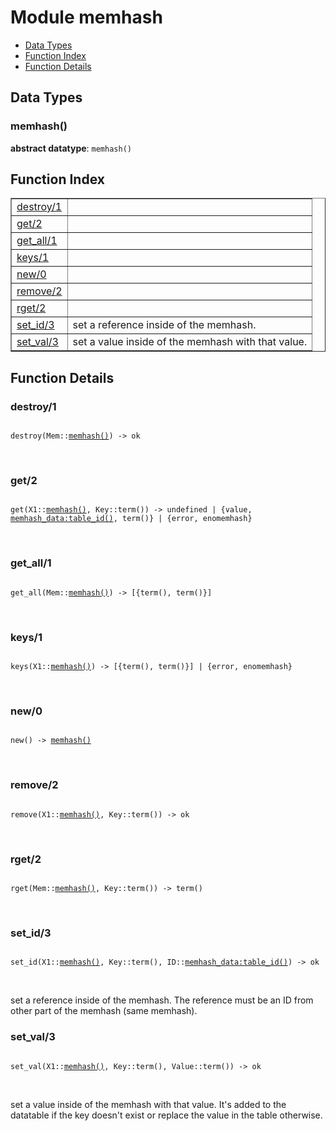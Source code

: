 

# Module memhash #
* [Data Types](#types)
* [Function Index](#index)
* [Function Details](#functions)

<a name="types"></a>

## Data Types ##




### <a name="type-memhash">memhash()</a> ###


__abstract datatype__: `memhash()`

<a name="index"></a>

## Function Index ##


<table width="100%" border="1" cellspacing="0" cellpadding="2" summary="function index"><tr><td valign="top"><a href="#destroy-1">destroy/1</a></td><td></td></tr><tr><td valign="top"><a href="#get-2">get/2</a></td><td></td></tr><tr><td valign="top"><a href="#get_all-1">get_all/1</a></td><td></td></tr><tr><td valign="top"><a href="#keys-1">keys/1</a></td><td></td></tr><tr><td valign="top"><a href="#new-0">new/0</a></td><td></td></tr><tr><td valign="top"><a href="#remove-2">remove/2</a></td><td></td></tr><tr><td valign="top"><a href="#rget-2">rget/2</a></td><td></td></tr><tr><td valign="top"><a href="#set_id-3">set_id/3</a></td><td>set a reference inside of the memhash.</td></tr><tr><td valign="top"><a href="#set_val-3">set_val/3</a></td><td>set a value inside of the memhash with that value.</td></tr></table>


<a name="functions"></a>

## Function Details ##

<a name="destroy-1"></a>

### destroy/1 ###

<pre><code>
destroy(Mem::<a href="#type-memhash">memhash()</a>) -&gt; ok
</code></pre>
<br />

<a name="get-2"></a>

### get/2 ###

<pre><code>
get(X1::<a href="#type-memhash">memhash()</a>, Key::term()) -&gt; undefined | {value, <a href="memhash_data.md#type-table_id">memhash_data:table_id()</a>, term()} | {error, enomemhash}
</code></pre>
<br />

<a name="get_all-1"></a>

### get_all/1 ###

<pre><code>
get_all(Mem::<a href="#type-memhash">memhash()</a>) -&gt; [{term(), term()}]
</code></pre>
<br />

<a name="keys-1"></a>

### keys/1 ###

<pre><code>
keys(X1::<a href="#type-memhash">memhash()</a>) -&gt; [{term(), term()}] | {error, enomemhash}
</code></pre>
<br />

<a name="new-0"></a>

### new/0 ###

<pre><code>
new() -&gt; <a href="#type-memhash">memhash()</a>
</code></pre>
<br />

<a name="remove-2"></a>

### remove/2 ###

<pre><code>
remove(X1::<a href="#type-memhash">memhash()</a>, Key::term()) -&gt; ok
</code></pre>
<br />

<a name="rget-2"></a>

### rget/2 ###

<pre><code>
rget(Mem::<a href="#type-memhash">memhash()</a>, Key::term()) -&gt; term()
</code></pre>
<br />

<a name="set_id-3"></a>

### set_id/3 ###

<pre><code>
set_id(X1::<a href="#type-memhash">memhash()</a>, Key::term(), ID::<a href="memhash_data.md#type-table_id">memhash_data:table_id()</a>) -&gt; ok
</code></pre>
<br />

set a reference inside of the memhash. The reference must be an
ID from other part of the memhash (same memhash).

<a name="set_val-3"></a>

### set_val/3 ###

<pre><code>
set_val(X1::<a href="#type-memhash">memhash()</a>, Key::term(), Value::term()) -&gt; ok
</code></pre>
<br />

set a value inside of the memhash with that value. It's added
to the datatable if the key doesn't exist or replace the value
in the table otherwise.

